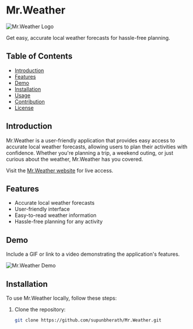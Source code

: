 # Mr.Weather

![Mr.Weather Logo](link/to/logo.png) <!-- If you have a logo, include it here -->

Get easy, accurate local weather forecasts for hassle-free planning.

## Table of Contents
- [Introduction](#introduction)
- [Features](#features)
- [Demo](#demo)
- [Installation](#installation)
- [Usage](#usage)
- [Contribution](#contribution)
- [License](#license)

## Introduction
Mr.Weather is a user-friendly application that provides easy access to accurate local weather forecasts, allowing users to plan their activities with confidence. Whether you're planning a trip, a weekend outing, or just curious about the weather, Mr.Weather has you covered.

Visit the [Mr.Weather website](https://supunbherath.github.io/Mr.Weather/) for live access.

## Features
- Accurate local weather forecasts
- User-friendly interface
- Easy-to-read weather information
- Hassle-free planning for any activity

## Demo
Include a GIF or link to a video demonstrating the application's features.

![Mr.Weather Demo](link/to/demo.gif)

## Installation
To use Mr.Weather locally, follow these steps:

1. Clone the repository:
   ```bash
   git clone https://github.com/supunbherath/Mr.Weather.git
